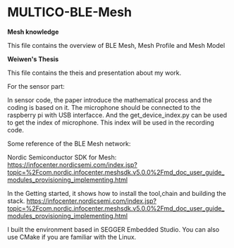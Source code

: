 # MULTICO-BLE-Mesh


**Mesh knowledge**

This file contains the overview of BLE Mesh, Mesh Profile and Mesh Model

**Weiwen's Thesis**

This file contains the theis and presentation about my work.



For the sensor part:

In sensor code, the paper introduce the mathematical process and the coding is based on it. The microphone should be connected to the raspberry pi with USB interfacce. And the get_device_index.py can be used to get the index of microphone. This index will be used in the recording code.


Some reference of the BLE Mesh network:

Nordic Semiconductor SDK for Mesh:
https://infocenter.nordicsemi.com/index.jsp?topic=%2Fcom.nordic.infocenter.meshsdk.v5.0.0%2Fmd_doc_user_guide_modules_provisioning_implementing.html

In the Getting started, it shows how to install the tool,chain and building the stack.
https://infocenter.nordicsemi.com/index.jsp?topic=%2Fcom.nordic.infocenter.meshsdk.v5.0.0%2Fmd_doc_user_guide_modules_provisioning_implementing.html

I built the environment based in SEGGER Embedded Studio. You can also use CMake if you are familiar with the Linux.

